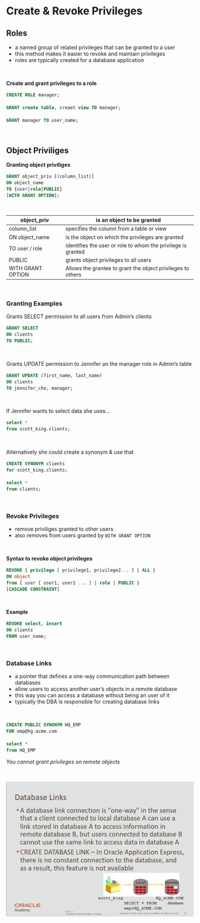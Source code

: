 # Create & Revoke Privileges

## Roles

- a named group of related privileges that can be granted to a user
- this method makes it easier to revoke and maintain privileges
- roles are typically created for a database application

<br>

**Create and grant privileges to a role**

```sql
CREATE ROLE manager;

GRANT create table, creaet view TO manager;

GRANT manager TO user_name;
```

<br>

## Object Priviliges

**Granting object priviliges**

```sql
GRANT object_priv [(column_list)]
ON object_name
TO {user|role|PUBLIC}
[WITH GRANT OPTION];
```

<br>

| object_priv       | is an object to be granted                                   |
| ----------------- | ------------------------------------------------------------ |
| column_list       | specifies the column from a table or view                    |
| ON object_name    | is the object on which the privileges are granted            |
| TO user / role    | identifies the user or role to whom the privilege is granted |
| PUBLIC            | grants object privileges to all users                        |
| WITH GRANT OPTION | Allows the grantee to grant the object privileges to others  |

<br>

### Granting Examples

Grants SELECT permission to all users from Admin’s clients

```sql
GRANT SELECT 
ON clients 
TO PUBLIC;
```

<br>

Grants UPDATE permission to Jennifer an the manager role in Admin’s table

```sql
GRANT UPDATE (first_name, last_name)
ON clients
TO jennifer_cho, manager;
```

<br>

If Jennifer wants to select data she uses...

```sql
select * 
from scott_king.clients;
```

<br>

Alternatively she could create a synonym & use that

```sql
CREATE SYNONYM clients
for scott_king.clients;

select *
from clients;
```

<br>

### Revoke Privileges

- remove priviliges granted to other users
- also removes from users granted by `WITH GRANT OPTION`

<br>

**Syntax to revoke object privileges**

```sql
REVOKE { privilege [ privilege1, privilege2... ] | ALL }
ON object 
from { user [ user1, user2 ... ] | role | PUBLIC }
[CASCADE CONSTRAINT] 
```

<br>

**Example**

```sql
REVOKE select, insert 
ON clients
FROM user_name;
```

<br>

### Database Links

- a pointer that defines a one-way communication path between databases
- allow users to access another user’s objects in a remote database
- this way you can access a database without being an user of it
- typically the DBA is responsible for creating database links

<br>

```sql
CREATE PUBLIC SYNONYM HQ_EMP
FOR emp@hg.acme.com

select *
from HQ_EMP
```
*You cannot grant privileges on remote objects*

<br>

![Image-32](./assets/Image-32.png)